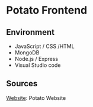 # Potato Frontend


## Environment 
- JavaScript / CSS /HTML
- MongoDB
- Node.js / Express
- Visual Studio code


## Sources

[Website](https://moon18004.github.io/potato/): Potato Website